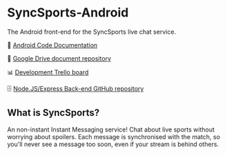 # SyncSports-Android
The Android front-end for the SyncSports live chat service.

📜 [Android Code Documentation](/dokka/app/index.md)

📄 [Google Drive document repository](https://drive.google.com/drive/folders/1GqOt6eEloSayGxunNTKEuGsXIFFG9mWW?usp=sharing)

📊 [Development Trello board](https://trello.com/b/LReAHEFr)

🗄 [Node.JS/Express Back-end GitHub repository](https://github.com/JPUF/SyncSports-Server)

## What is SyncSports?
An non-instant Instant Messaging service!
Chat about live sports without worrying about spoilers. Each message is synchronised with the match, so you'll never see a message too soon, even if your stream is behind others.
